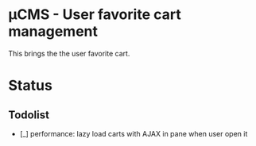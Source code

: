 # µCMS - User favorite cart management

This brings the the user favorite cart.

# Status

## Todolist

 * [_] performance: lazy load carts with AJAX in pane when user open it
